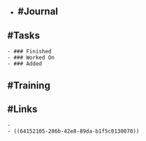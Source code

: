 - ## #Journal
## #Tasks
	- ### Finished
	- ### Worked On
	- ### Added
## #Training
## #Links
	-
	- ((64152105-286b-42e8-89da-b1f5c0130070))